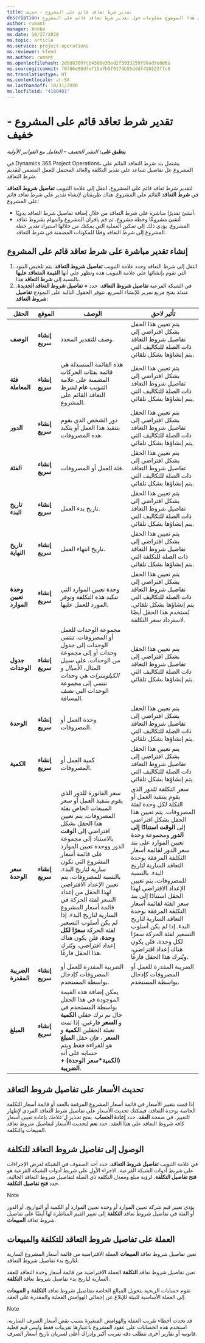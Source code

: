 ```yaml
---
title: تقدير شرط تعاقد قائم على المشروع - خفيف
description: يقدم هذا الموضوع معلومات حول تقدير شرط تعاقد قائم على المشروع.
author: rumant
manager: Annbe
ms.date: 10/27/2020
ms.topic: article
ms.service: project-operations
ms.reviewer: kfend
ms.author: rumant
ms.openlocfilehash: 2d0d8309fcb4300e33ed2f5933259f99ad7e0d6a
ms.sourcegitcommit: f6f86e80dfef15a7b5f9174b55dddf410522f7c8
ms.translationtype: HT
ms.contentlocale: ar-SA
ms.lasthandoff: 10/31/2020
ms.locfileid: "4180401"
---
```

# <a name="estimate-a-projectbased-contract-line---lite"></a>تقدير شرط تعاقد قائم على المشروع - خفيف

_**ينطبق على:** النشر الخفيف – التعامل مع الفواتير الأولية_

في Dynamics 365 Project Operations، يشتمل بند شرط التعاقد القائم على المشروع عل تفاصيل تساعد على تقدير التكلفة والعائد المحتمل للعمل المضمن لتقديم شرط التعاقد.

لتقدير شرط تعاقد قائم على المشروع، انتقل إلى علامة التبويب **تفاصيل شروط التعاقد** في **شرط التعاقد** القائم على المشروع.  هناك طريقتان لإنشاء تقدير على شرط تعاقد قائم على المشروع:

   - أنشئ تقديرًا مباشرة على شرط التعاقد من خلال إضافة تفاصيل شرط التعاقد يدويًا.
   - أنشئ مشروعًا وخطة مشروع، ثم قم باقران المشروع والمهام بشروط تعاقد المشروع. يؤدي ذلك إلى تمكين العملية التي يمكنك من خلالها استيراد تقدير خطة المشروع إلى شرط التعاقد وفقًا للمكونات المضمنة في شرط التعاقد.

## <a name="create-an-estimation-directly-on-a-projectbased-contract-line"></a>إنشاء تقدير مباشرة على شرط تعاقد قائم على المشروع

1. انتقل إلى شرط التعاقد وحدد علامة التبويب **تفاصيل شروط التعاقد**. يتم تلخيص البنود التي تقوم بإنشائها على علامة التبويب هذه وتظهر على أنها **القيمة المتعاقد عليها** بالنسبة إلى **شرط التعاقد** هذا. 
2. في الشبكة الفرعية **تفاصيل شروط التعاقد**، حدد **+ تفاصيل شروط التعاقد الجديدة**. عندئذ يفتح مربع تمرير للإنشاء السريع. تتوفر الحقول التالية على النموذج **تفاصيل شروط التعاقد**:

| الحقل | الموقع | ‏‏الوصف | تأثير لاحق |
| --- | --- | --- | --- |
| **الوصف** | **إنشاء سريع** | وصف للتقدير المحدد. | يتم تعيين هذا الحقل بشكل افتراضي إلى تفاصيل شروط التعاقد ذات الصلة للتكاليف التي يتم إنشاؤها بشكل تلقائي. |
| **فئة المعاملة** | **إنشاء سريع** | هذه القائمة المنسدلة هي قائمة بفئات الحركات المضمنة على علامة التبويب **عام** لشرط التعاقد القائم على المشروع. | يتم تعيين هذا الحقل بشكل افتراضي إلى تفاصيل شروط التعاقد ذات الصلة للتكاليف التي يتم إنشاؤها بشكل تلقائي. |
| **الدور** | **إنشاء سريع** | دور الشخص الذي يقوم بتنفيذ هذا العمل أو يتكبد هذه المصروفات. | يتم تعيين هذا الحقل بشكل افتراضي إلى تفاصيل شروط التعاقد ذات الصلة للتكاليف التي يتم إنشاؤها بشكل تلقائي. |
| **الفئة** | **إنشاء سريع** | فئة العمل أو المصروفات. | يتم تعيين هذا الحقل بشكل افتراضي إلى تفاصيل شروط التعاقد ذات الصلة للتكاليف التي يتم إنشاؤها بشكل تلقائي. |
| **تاريخ البدء** | **إنشاء سريع** | تاريخ بدء العمل. | يتم تعيين هذا الحقل بشكل افتراضي إلى تفاصيل شروط التعاقد ذات الصلة للتكاليف التي يتم إنشاؤها بشكل تلقائي. |
| **تاريخ النهاية** | **إنشاء سريع** | تاريخ انتهاء العمل. | يتم تعيين هذا الحقل بشكل افتراضي إلى تفاصيل شروط التعاقد ذات الصلة للتكلفة التي يتم إنشاؤها بشكل تلقائي. |
| **وحدة تعيين الموارد** | **إنشاء سريع** | وحدة تعيين الموارد التي تتكبد هذه التكلفة وتوفر المورد للعمل عليها. | يتم تعيين هذا الحقل بشكل افتراضي إلى تفاصيل شروط التعاقد ذات الصلة للتكاليف التي يتم إنشاؤها بشكل تلقائي. يُستخدم هذا الحقل أيضًا لاسترداد سعر التكلفة. |
| **جدول الوحدات** | **إنشاء سريع** | مجموعة الوحدات للعمل أو المصروفات. تنتمي الوحدات إلى جدول وحدات أو إلى مجموعة من الوحدات. على سبيل المثال، *الأميال* و *الكيلومترات* هي وحدات تنتمي إلى مجموعة الوحدات التي تصف المسافة. | يتم تعيين هذا الحقل بشكل افتراضي إلى تفاصيل شروط التعاقد ذات الصلة للتكاليف التي يتم إنشاؤها بشكل تلقائي. |
| **الوحدة** | **إنشاء سريع** | وحدة العمل أو المصروفات. | يتم تعيين هذا الحقل بشكل افتراضي إلى تفاصيل شروط التعاقد ذات الصلة للتكاليف التي يتم إنشاؤها بشكل تلقائي. |
| **الكمية** | **إنشاء سريع** | كمية العمل أو المصروفات. | يتم تعيين هذا الحقل بشكل افتراضي إلى تفاصيل شروط التعاقد ذات الصلة للتكاليف التي يتم إنشاؤها بشكل تلقائي. |
| **سعر الوحدة** | **إنشاء سريع** | سعر الفاتورة للدور الذي يقوم بتنفيذ العمل أو سعر المبيعات الخاص بفئة المصروفات. يتم تعيين هذا الحقل بشكل افتراضي إلى **الوقت** بالاستناد إلى مجموعة الدور ووحدة تعيين الموارد على قائمة أسعار المشروع التي تكون سارية لتاريخ البدء. بالنسبة للمصروفات، يتم تعيين الإعداد الافتراضي لهذا الحقل من إعداد السعر لفئة الحركة في قائمة أسعار المشروع السارية لتاريخ البدء. إذا لم يكن أسلوب التسعير لفئة الحركة **سعرًا لكل وحدة**، فلن يكون هناك إعداد افتراضي، ويُترك هذا الحقل فارغًا. | سعر التكلفة للدور الذي يقوم بتنفيذ العمل أو التكلة لكل وحدة لفئة المصروفات. يتم تعيين هذا الحقل بشكل افتراضي إلى **الوقت استنادًا إلى الدور** ومجموعة وحدة تعيين الموارد على بند سعر الدور لقائمة أسعار التكلفة المرفقة بوحدة التعاقد السارية لتاريخ البدء. بالنسبة للمصروفات، يتم تعيين الإعداد الافتراضي لهذا الحقل استنادًا إلى بند سعر الفئة لقائمة أسعار التكلفة المرفقة بوحدة التعاقد السارية لتاريخ البدء. إذا لم يكن أسلوب التسعير لفئة الحركة سعرًا لكل وحدة، فلن يكون هناك إعداد افتراضي، ويُترك هذا الحقل فارغًا. |
| **الضريبة المقدرة** | **إنشاء سريع** | الضريبة المقدرة للعمل أو المصروفات كإدخال بواسطة المستخدم. | الضريبة المقدرة للعمل أو المصروفات كإدخال بواسطة المستخدم. |
| **المبلغ** | **إنشاء سريع** | يمكن إضافة هذه القيمة الموجودة في هذا الحقل بواسطة المستخدم في حال تم ترك حقلي **الكمية** و **السعر** فارغين. إذا تمت تعبئة الحقلين **الكمية** و **السعر** ، فإن حقل **المبلغ** هو للقراءة فقط ويتم حسابه على أنه **(الكمية\*سعر الوحدة) + الضريبة**. | &nbsp; |

## <a name="update-prices-on-contract-line-details"></a>تحديث الأسعار على تفاصيل شروط التعاقد

إذا قمت بتغيير الأسعار في قائمة أسعار المشروع المرفقة بالعقد أو قائمة أسعار التكلفة الخاصة بوحدة التعاقد، فيمكنك تحديث الأسعار على تفاصيل شرط التعاقد الفردي لإظهار التغيير. في صفحة **العقد**، حدد **إعادة الحساب**. يفتح تحذير ل‘علامك بإعادة تعيين أسعار كافة شروط التعاقد على هذا العقد. حدد **نعم** لتحديث الأسعار لتفاصيل شروط تعاقد المبيعات والتكلفة.

## <a name="access-contract-line-details-for-cost"></a>الوصول إلى تفاصيل شروط التعاقد للتكلفة

في علامة التبويب **تفاصيل شروط التعاقد**، حدد أحد الصفوف في الشبكة لعرض الإجراءات على شريط أدوات الشبكة الفرعية. الاجراء الأول على شريط أدوات الشبكة الفرعية هو **فتح تفاصيل التكلفة**. لرؤية مبلغ ومعدل التكلفة ذي الصلة لتفاصيل شروط التعاقد الحالية، حدد **فتح تفاصيل التكلفة**. 

> [!NOTE]
> يؤدي تغيير قيم شركة تعيين الموارد أو وحدة تعيين الموارد أو الكمية أو التواريخ، أو الدور أو الفئة في تفاصيل شروط تعاقد **التكلفة** إلى تغيير القيم المناظرة لها أيضًا على تفاصيل شروط تعاقد **المبيعات**.

## <a name="currency-on-contract-line-details-for-cost-and-sales"></a>العملة على تفاصيل شروط التعاقد للتكلفة والمبيعات

تعين تفاصيل شروط تعاقد **المبيعات** العملة الافتراضية من قائمة أسعار المشروع السارية لتاريخ بدء تفاصيل شروط التعاقد.

تعين تفاصيل شروط تعاقد **التكلفة** العملة الافتراضية من قائمة أسعار وحدة التعاقد للعقد السارية لتاريخ بدء تفاصيل شروط تعاقد **التكلفة‏‎**.

تقوم حسابات الربحية بتحويل المبالغ الخاصة بتفاصيل شروط تعاقد **التكلفة** و **المبيعات** إلى العملة الأساسية للبيئة للإبلاغ عن إجمالي الهوامش الفعلية والمقدرة على العقد.

> [!NOTE]
> قد تحدث أخطاء تقريب العملة والهوامش المتغيرة بسبب نقص أسعار الصرف السارية. استخدم هذه الحسابات على عقود المشروع باعتبارها تقريبات فقط وليس قيم فعلية قانونية أو تقارير أخرى تتطلب دقه تقريب أكبر وإدراك أعلى لسريان تاريخ أسعار الصرف.
